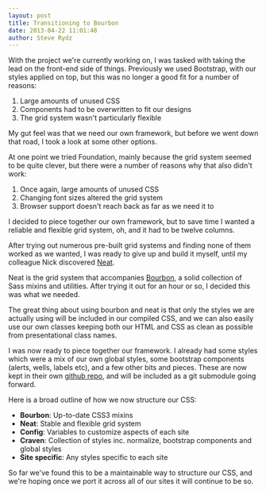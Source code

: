 ```yaml
---
layout: post
title: Transitioning to Bourbon
date: 2013-04-22 11:01:48
author: Steve Rydz
---
```


With the project we're currently working on, I was tasked with taking the lead on the front-end side of things. Previously we used Bootstrap, with our styles applied on top, but this was no longer a good fit for a number of reasons:

1. Large amounts of unused CSS
2. Components had to be overwritten to fit our designs
3. The grid system wasn't particularly flexible

My gut feel was that we need our own framework, but before we went down that road, I took a look at some other options.

At one point we tried Foundation, mainly because the grid system seemed to be quite clever, but there were a number of reasons why that also didn't work:

1. Once again, large amounts of unused CSS
2. Changing font sizes altered the grid system
3. Browser support doesn't reach back as far as we need it to

I decided to piece together our own framework, but to save time I wanted a reliable and flexible grid system, oh, and it had to be twelve columns. 

After trying out numerous pre-built grid systems and finding none of them worked as we wanted, I was ready to give up and build it myself, until my colleague Nick discovered [Neat](http://neat.bourbon.io).

Neat is the grid system that accompanies [Bourbon](http://bourbon.io), a solid collection of Sass mixins and utilities. After trying it out for an hour or so, I decided this was what we needed.

The great thing about using bourbon and neat is that only the styles we are actually using will be included in our compiled CSS, and we can also easily use our own classes keeping both our HTML and CSS as clean as possible from presentational class names.

I was now ready to piece together our framework. I already had some styles which were a mix of our own global styles, some bootstrap components (alerts, wells, labels etc), and a few other bits and pieces. These are now kept in their own [github repo](http://github.com/easyart/craven), and will be included as a git submodule going forward.

Here is a broad outline of how we now structure our CSS:

* **Bourbon**: Up-to-date CSS3 mixins
* **Neat**: Stable and flexible grid system
* **Config**: Variables to customize aspects of each site
* **Craven**: Collection of styles inc. normalize, bootstrap components and global styles
* **Site specific**: Any styles specific to each site

So far we've found this to be a maintainable way to structure our CSS, and we're hoping once we port it across all of our sites it will continue to be so.

